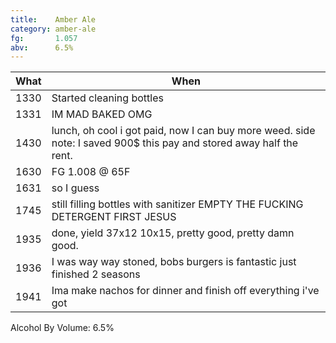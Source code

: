 ```yaml
---
title:    Amber Ale
category: amber-ale
fg:       1.057
abv:      6.5%
---
```


What|When
----|----
1330|Started cleaning bottles
1331|IM MAD BAKED OMG
1430|lunch, oh cool i got paid, now I can buy more weed. side note: I saved 900$ this pay and stored away half the rent.
1630|FG 1.008 @ 65F
1631|so I guess
1745|still filling bottles with sanitizer EMPTY THE FUCKING DETERGENT FIRST JESUS
1935|done, yield 37x12 10x15, pretty good, pretty damn good.
1936|I was way way stoned, bobs burgers is fantastic just finished 2 seasons
1941|Ima make nachos for dinner and finish off everything i've got


Alcohol By Volume: 6.5%
